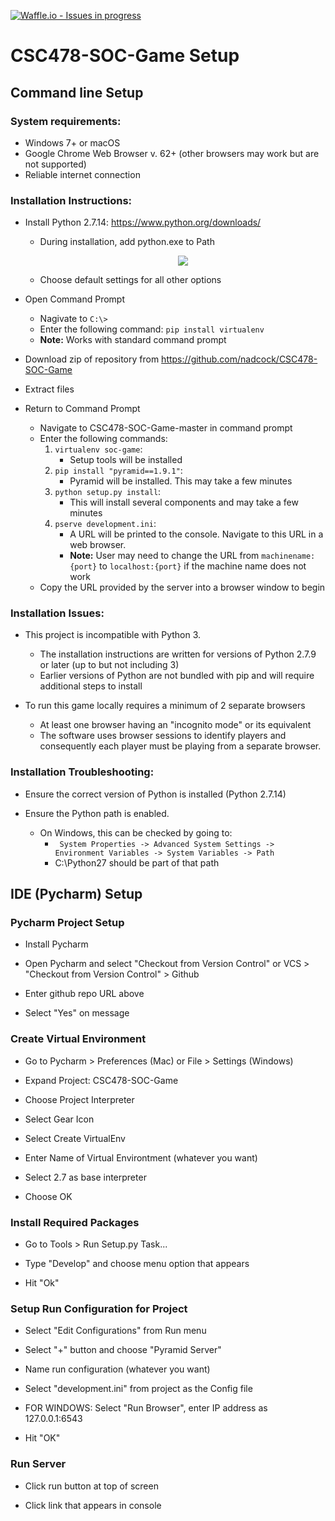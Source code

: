 [![Waffle.io - Issues in progress](https://badge.waffle.io/nadcock/CSC478-SOC-Game.png?label=in%20progress&title=In%20Progress)](https://waffle.io/nadcock/CSC478-SOC-Game?utm_source=badge)

# CSC478-SOC-Game Setup

## Command line Setup

### System requirements:
   * Windows 7+ or macOS
   * Google Chrome Web Browser v. 62+ (other browsers may work but are not supported)
   * Reliable internet connection
    
### Installation Instructions:
   * Install Python 2.7.14: https://www.python.org/downloads/
   
      * During installation, add python.exe to Path <p align="center"> <img src=https://github.com/nadcock/CSC478-SOC-Game/blob/master/Documentation/add_python_to_path.png> </p>
      * Choose default settings for all other options
   * Open Command Prompt
      * Nagivate to ```C:\>```
      * Enter the following command: 
          ```pip install virtualenv```
      * **Note:** Works with standard command prompt
   * Download zip of repository from https://github.com/nadcock/CSC478-SOC-Game
   * Extract files
   * Return to Command Prompt
      * Navigate to CSC478-SOC-Game-master in command prompt
      * Enter the following commands: 
          1. ```virtualenv soc-game```:
             * Setup tools will be installed
          1. ```pip install "pyramid==1.9.1"```:
             * Pyramid will be installed. This may take a few minutes
          1. ```python setup.py install```:
             * This will install several components and may take a few minutes
          1. ```pserve development.ini```:
             * A URL will be printed to the console. Navigate to this URL in a web browser. 
             * **Note:** User may need to change the URL from ```machinename:{port}``` to ```localhost:{port}``` if the machine name does not work
      * Copy the URL provided by the server into a browser window to begin
    
### Installation Issues:
   * This project is incompatible with Python 3. 
   
      * The installation instructions are written for versions of Python 2.7.9 or later (up to but not including 3)
      * Earlier versions of Python are not bundled with pip and will require additional steps to install
      
   * To run this game locally requires a minimum of 2 separate browsers
      * At least one browser having an "incognito mode" or its equivalent 
      * The software uses browser sessions to identify players and consequently each player must be playing from a separate browser. 

### Installation Troubleshooting: 
   * Ensure the correct version of Python is installed (Python 2.7.14)
   
   * Ensure the Python path is enabled. 
      * On Windows, this can be checked by going to: 
         * ``` System Properties -> Advanced System Settings -> Environment Variables -> System Variables -> Path``` 
         * C:\Python27 should be part of that path

## IDE (Pycharm) Setup
### Pycharm Project Setup
   * Install Pycharm
   
   * Open Pycharm and select "Checkout from Version Control" or VCS > "Checkout from Version Control" > Github
   * Enter github repo URL above
   * Select "Yes" on message

### Create Virtual Environment
   * Go to Pycharm > Preferences (Mac) or File > Settings (Windows)
   
   * Expand Project: CSC478-SOC-Game
   * Choose Project Interpreter
   * Select Gear Icon
   * Select Create VirtualEnv
   * Enter Name of Virtual Environtment (whatever you want)
   * Select 2.7 as base interpreter
   * Choose OK

### Install Required Packages
   * Go to Tools > Run Setup.py Task...
   
   * Type "Develop" and choose menu option that appears
   * Hit "Ok"

### Setup Run Configuration for Project
   * Select "Edit Configurations" from Run menu
   
   * Select "+" button and choose "Pyramid Server"
   * Name run configuration (whatever you want)
   * Select "development.ini" from project as the Config file
   * FOR WINDOWS: Select "Run Browser", enter IP address as 127.0.0.1:6543
   * Hit "OK"

### Run Server
   * Click run button at top of screen
   
   * Click link that appears in console



